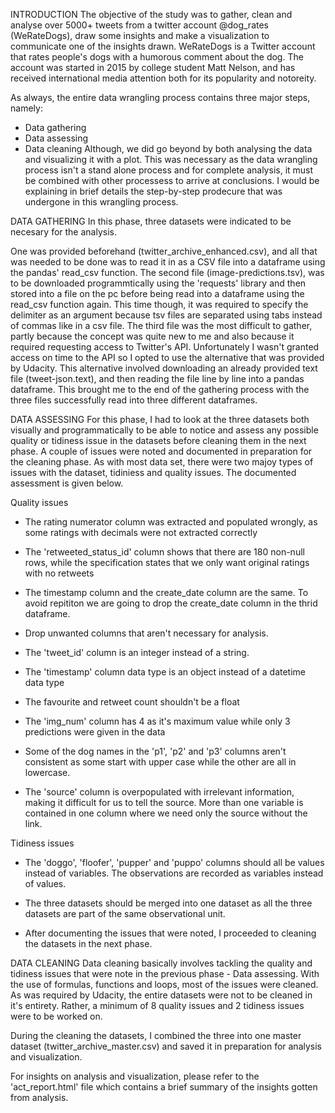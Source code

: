 INTRODUCTION
The objective of the study was to gather, clean and analyse over 5000+ tweets from a twitter account @dog_rates (WeRateDogs), draw some insights and make a visualization to communicate one of the insights drawn. WeRateDogs is a Twitter account that rates people's dogs with a humorous comment about the dog. The account was started in 2015 by college student Matt Nelson, and has received international media attention both for its popularity and notoreity.

As always, the entire data wrangling process contains three major steps, namely:

- Data gathering
- Data assessing
- Data cleaning
Although, we did go beyond by both analysing the data and visualizing it with a plot. This was necessary as the data wrangling process isn't a stand alone process and for complete analysis, it must be combined with other processess to arrive at conclusions. I would be explaining in brief details the step-by-step prodecure that was undergone in this wrangling process.

DATA GATHERING
In this phase, three datasets were indicated to be necesary for the analysis.

One was provided beforehand (twitter_archive_enhanced.csv), and all that was needed to be done was to read it in as a CSV file into a dataframe using the pandas' read_csv function.
The second file (image-predictions.tsv), was to be downloaded programmtically using the 'requests' library and then stored into a file on the pc before being read into a dataframe using the read_csv function again. This time though, it was required to specify the delimiter as an argument because tsv files are separated using tabs instead of commas like in a csv file.
The third file was the most difficult to gather, partly because the concept was quite new to me and also because it required requesting access to Twitter's API. Unfortunately I wasn't granted access on time to the API so I opted to use the alternative that was provided by Udacity. This alternative involved downloading an already provided text file (tweet-json.text), and then reading the file line by line into a pandas dataframe.
This brought me to the end of the gathering process with the three files successfully read into three different dataframes.

DATA ASSESSING
For this phase, I had to look at the three datasets both visually and programmatically to be able to notice and assess any possible quality or tidiness issue in the datasets before cleaning them in the next phase. A couple of issues were noted and documented in preparation for the cleaning phase. As with most data set, there were two majoy types of issues with the dataset, tidiniess and quality issues. The documented assessment is given below.

Quality issues
- The rating numerator column was extracted and populated wrongly, as some ratings with decimals were not extracted correctly

- The 'retweeted_status_id' column shows that there are 180 non-null rows, while the specification states that we only want original ratings with no retweets

- The timestamp column and the create_date column are the same. To avoid repititon we are going to drop the create_date column in the thrid dataframe.

- Drop unwanted columns that aren't necessary for analysis.

- The 'tweet_id' column is an integer instead of a string.

- The 'timestamp' column data type is an object instead of a datetime data type

- The favourite and retweet count shouldn't be a float

- The 'img_num' column has 4 as it's maximum value while only 3 predictions were given in the data

- Some of the dog names in the 'p1', 'p2' and 'p3' columns aren't consistent as some start with upper case while the other are all in lowercase.

- The 'source' column is overpopulated with irrelevant information, making it difficult for us to tell the source. More than one variable is contained in one column where we need only the source without the link.

Tidiness issues
- The 'doggo', 'floofer', 'pupper' and 'puppo' columns should all be values instead of variables. The observations are recorded as variables instead of values.

- The three datasets should be merged into one dataset as all the three datasets are part of the same observational unit.

- After documenting the issues that were noted, I proceeded to cleaning the datasets in the next phase.

DATA CLEANING
Data cleaning basically involves tackling the quality and tidiness issues that were note in the previous phase - Data assessing. With the use of formulas, functions and loops, most of the issues were cleaned. As was required by Udacity, the entire datasets were not to be cleaned in it's entirety. Rather, a minimum of 8 quality issues and 2 tidiness issues were to be worked on.

During the cleaning the datasets, I combined the three into one master dataset (twitter_archive_master.csv) and saved it in preparation for analysis and visualization.

For insights on analysis and visualization, please refer to the 'act_report.html' file which contains a brief summary of the insights gotten from analysis.
